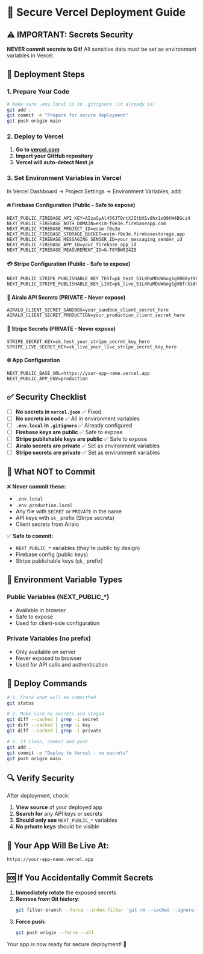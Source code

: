 # 🔐 Secure Vercel Deployment Guide

## ⚠️ IMPORTANT: Secrets Security

**NEVER commit secrets to Git!** All sensitive data must be set as environment variables in Vercel.

## 🚀 Deployment Steps

### 1. Prepare Your Code

```bash
# Make sure .env.local is in .gitignore (it already is)
git add .
git commit -m "Prepare for secure deployment"
git push origin main
```

### 2. Deploy to Vercel

1. **Go to [vercel.com](https://vercel.com)**
2. **Import your GitHub repository**
3. **Vercel will auto-detect Next.js**

### 3. Set Environment Variables in Vercel

In Vercel Dashboard → Project Settings → Environment Variables, add:

#### 🔥 Firebase Configuration (Public - Safe to expose)
```
NEXT_PUBLIC_FIREBASE_API_KEY=AIzaSyAl456JTQntXJItbXSv8hx1oQ9KW4BGci4
NEXT_PUBLIC_FIREBASE_AUTH_DOMAIN=esim-f0e3e.firebaseapp.com
NEXT_PUBLIC_FIREBASE_PROJECT_ID=esim-f0e3e
NEXT_PUBLIC_FIREBASE_STORAGE_BUCKET=esim-f0e3e.firebasestorage.app
NEXT_PUBLIC_FIREBASE_MESSAGING_SENDER_ID=your_messaging_sender_id
NEXT_PUBLIC_FIREBASE_APP_ID=your_firebase_app_id
NEXT_PUBLIC_FIREBASE_MEASUREMENT_ID=G-T0YBW024Z8
```

#### 💳 Stripe Configuration (Public - Safe to expose)
```
NEXT_PUBLIC_STRIPE_PUBLISHABLE_KEY_TEST=pk_test_51LXRaMDoWGog1gVB88ytV8ZVHdl4aZqKA6fImyAKhFPLrxFESftTeqLQIquHH18X2TDQUdbvMLDCRRfgPzeaa0cm00sUIflyfu
NEXT_PUBLIC_STRIPE_PUBLISHABLE_KEY_LIVE=pk_live_51LXRaMDoWGog1gVBfrXi6V1ckLsxLckVbXdcWjhh2uI50T7kXK4zqGjU0ONp6mCdOiseceeLjceZiAn4xKCGCvKz00kr7NS4tn
```

#### 🔐 Airalo API Secrets (PRIVATE - Never expose)
```
AIRALO_CLIENT_SECRET_SANDBOX=your_sandbox_client_secret_here
AIRALO_CLIENT_SECRET_PRODUCTION=your_production_client_secret_here
```

#### 🔐 Stripe Secrets (PRIVATE - Never expose)
```
STRIPE_SECRET_KEY=sk_test_your_stripe_secret_key_here
STRIPE_LIVE_SECRET_KEY=sk_live_your_live_stripe_secret_key_here
```

#### 🌐 App Configuration
```
NEXT_PUBLIC_BASE_URL=https://your-app-name.vercel.app
NEXT_PUBLIC_APP_ENV=production
```

## ✅ Security Checklist

- [ ] **No secrets in `vercel.json`** ✅ Fixed
- [ ] **No secrets in code** ✅ All in environment variables
- [ ] **`.env.local` in `.gitignore`** ✅ Already configured
- [ ] **Firebase keys are public** ✅ Safe to expose
- [ ] **Stripe publishable keys are public** ✅ Safe to expose
- [ ] **Airalo secrets are private** ✅ Set as environment variables
- [ ] **Stripe secrets are private** ✅ Set as environment variables

## 🚨 What NOT to Commit

❌ **Never commit these:**
- `.env.local`
- `.env.production.local`
- Any file with `SECRET` or `PRIVATE` in the name
- API keys with `sk_` prefix (Stripe secrets)
- Client secrets from Airalo

✅ **Safe to commit:**
- `NEXT_PUBLIC_*` variables (they're public by design)
- Firebase config (public keys)
- Stripe publishable keys (`pk_` prefix)

## 🔧 Environment Variable Types

### Public Variables (NEXT_PUBLIC_*)
- Available in browser
- Safe to expose
- Used for client-side configuration

### Private Variables (no prefix)
- Only available on server
- Never exposed to browser
- Used for API calls and authentication

## 🚀 Deploy Commands

```bash
# 1. Check what will be committed
git status

# 2. Make sure no secrets are staged
git diff --cached | grep -i secret
git diff --cached | grep -i key
git diff --cached | grep -i private

# 3. If clean, commit and push
git add .
git commit -m "Deploy to Vercel - no secrets"
git push origin main
```

## 🔍 Verify Security

After deployment, check:
1. **View source** of your deployed app
2. **Search for** any API keys or secrets
3. **Should only see** `NEXT_PUBLIC_*` variables
4. **No private keys** should be visible

## 📱 Your App Will Be Live At:
`https://your-app-name.vercel.app`

## 🆘 If You Accidentally Commit Secrets

1. **Immediately rotate** the exposed secrets
2. **Remove from Git history**:
   ```bash
   git filter-branch --force --index-filter 'git rm --cached --ignore-unmatch .env.local' --prune-empty --tag-name-filter cat -- --all
   ```
3. **Force push**:
   ```bash
   git push origin --force --all
   ```

Your app is now ready for secure deployment! 🎉
